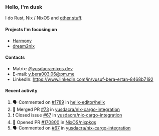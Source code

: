 ### Hello, I'm dusk

I do Rust, Nix / NixOS and [other stuff](https://yusdacra.gitlab.io/about).

#### Projects I'm focusing on

- [Harmony](https://harmonyapp.io)
- [dream2nix](https://github.com/nix-community/dream2nix)

#### Contacts

- Matrix: [@yusdacra:nixos.dev](https://matrix.to/#/@yusdacra:nixos.dev)
- E-mail: y.bera003.06@pm.me
- LinkedIn: https://www.linkedin.com/in/yusuf-bera-ertan-8468b7192

#### Recent activity

<!--START_SECTION:activity-->
1. 🗣 Commented on [#1789](https://github.com/helix-editor/helix/issues/1789) in [helix-editor/helix](https://github.com/helix-editor/helix)
2. 🎉 Merged PR [#73](https://github.com/yusdacra/nix-cargo-integration/pull/73) in [yusdacra/nix-cargo-integration](https://github.com/yusdacra/nix-cargo-integration)
3. ❗️ Closed issue [#67](https://github.com/yusdacra/nix-cargo-integration/issues/67) in [yusdacra/nix-cargo-integration](https://github.com/yusdacra/nix-cargo-integration)
4. 💪 Opened PR [#170800](https://github.com/NixOS/nixpkgs/pull/170800) in [NixOS/nixpkgs](https://github.com/NixOS/nixpkgs)
5. 🗣 Commented on [#67](https://github.com/yusdacra/nix-cargo-integration/issues/67) in [yusdacra/nix-cargo-integration](https://github.com/yusdacra/nix-cargo-integration)
<!--END_SECTION:activity-->

